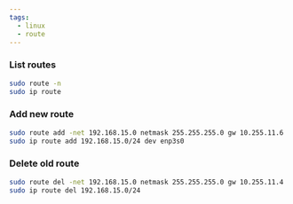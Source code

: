 ```yaml
---
tags:
  - linux
  - route
---
```


### List routes
```bash
sudo route -n
sudo ip route
```

### Add new route
```bash
sudo route add -net 192.168.15.0 netmask 255.255.255.0 gw 10.255.11.6
sudo ip route add 192.168.15.0/24 dev enp3s0
```

### Delete old route
```bash
sudo route del -net 192.168.15.0 netmask 255.255.255.0 gw 10.255.11.4
sudo ip route del 192.168.15.0/24
```

